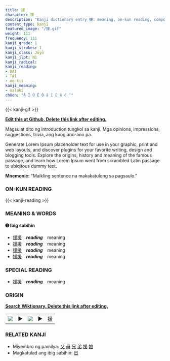 ```yaml
---
title: 援
character: 援
description: "Kanji dictionary entry 援: meaning, on-kun reading, compounds, origin, related kanji"
content_type: kanji
featured_image: "/援.gif"
weight: 111
frequency: 111
kanji_grade: 1
kanji_strokes: 1
kanji_class: Jōyō
kanji_jlpt: N1
kanji_radical: 
kanji_reading: 
- DAI
- TAI
- oo-kii
kanji_meaning:
- malaki
chōon: "Ā Ī Ū Ē Ō ā ī ū ē ō ’"
---
```

[//]: # (Don't edit the line below. Kanji animated GIF code is automatically generated.)
{{< kanji-gif >}}

[//]: # (Edit below this line.)

**[Edit this at Github. Delete this link after editing.](https://github.com/tim0g/tim/tree/main/content/kanji/援/index.md)**

Magsulat dito ng introduction tungkol sa kanji. Mga opinions, impressions, suggestions, trivia, ang kung ano-ano pa.

Generate Lorem Ipsum placeholder text for use in your graphic, print and web layouts, and discover plugins for your favorite writing, design and blogging tools. Explore the origins, history and meaning of the famous passage, and learn how Lorem Ipsum went from scrambled Latin passage to ubiqitous dummy text.
 
**Mnemonic:** "Maikling sentence na makakatulong sa pagsaulo."

### ON-KUN READING

[//]: # (Don't edit the line below. ON-KUN READING code is automatically generated.)
{{< kanji-reading >}}

### MEANING & WORDS

#### ➊ **Ibig sabihin**
  - [援](../援)[援](../援)　***reading***　meaning
  - [援](../援)[援](../援)　***reading***　meaning
  - [援](../援)[援](../援)　***reading***　meaning
  - [援](../援)[援](../援)　***reading***　meaning

### SPECIAL READING
  - [援](../援)[援](../援)　***reading***　meaning

### ORIGIN

**[Search Wiktionary. Delete this link after editing.](https://wiktionary.org/wiki/援)**
<table class="kanji-table"><tr><td>
<img src="60px-援-bronze.svg.png">
</td><td>▶</td><td>
<img src="60px-援-oracle.svg.png">
</td><td>▶</td>
<td class="kanji-origin">援</td>
</tr></table>

### RELATED KANJI
- Miyembro ng pamilya: [父](../父) [母](../母) [兄](../兄) [弟](../弟) [援](../援) [娘](../娘)
- Magkatulad ang ibig sabihin: [日](../日)
